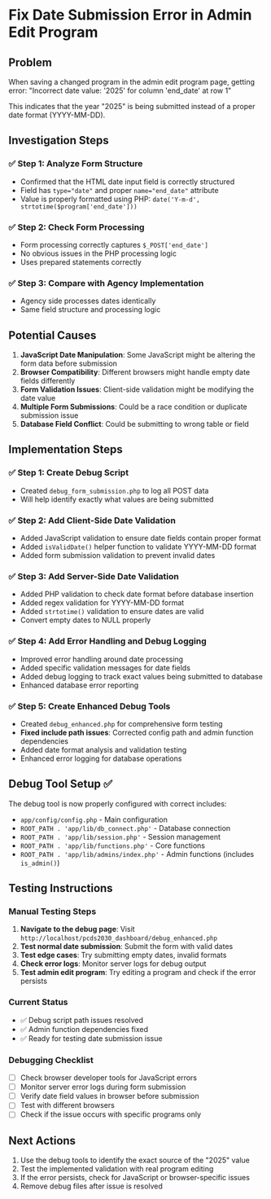 # Fix Date Submission Error in Admin Edit Program

## Problem
When saving a changed program in the admin edit program page, getting error:
"Incorrect date value: '2025' for column 'end_date' at row 1"

This indicates that the year "2025" is being submitted instead of a proper date format (YYYY-MM-DD).

## Investigation Steps

### ✅ Step 1: Analyze Form Structure
- Confirmed that the HTML date input field is correctly structured
- Field has `type="date"` and proper `name="end_date"` attribute
- Value is properly formatted using PHP: `date('Y-m-d', strtotime($program['end_date']))`

### ✅ Step 2: Check Form Processing
- Form processing correctly captures `$_POST['end_date']`
- No obvious issues in the PHP processing logic
- Uses prepared statements correctly

### ✅ Step 3: Compare with Agency Implementation
- Agency side processes dates identically
- Same field structure and processing logic

## Potential Causes

1. **JavaScript Date Manipulation**: Some JavaScript might be altering the form data before submission
2. **Browser Compatibility**: Different browsers might handle empty date fields differently
3. **Form Validation Issues**: Client-side validation might be modifying the date value
4. **Multiple Form Submissions**: Could be a race condition or duplicate submission issue
5. **Database Field Conflict**: Could be submitting to wrong table or field

## Implementation Steps

### ✅ Step 1: Create Debug Script
- Created `debug_form_submission.php` to log all POST data
- Will help identify exactly what values are being submitted

### ✅ Step 2: Add Client-Side Date Validation
- Added JavaScript validation to ensure date fields contain proper format
- Added `isValidDate()` helper function to validate YYYY-MM-DD format
- Added form submission validation to prevent invalid dates

### ✅ Step 3: Add Server-Side Date Validation
- Added PHP validation to check date format before database insertion
- Added regex validation for YYYY-MM-DD format
- Added `strtotime()` validation to ensure dates are valid
- Convert empty dates to NULL properly

### ✅ Step 4: Add Error Handling and Debug Logging
- Improved error handling around date processing
- Added specific validation messages for date fields
- Added debug logging to track exact values being submitted to database
- Enhanced database error reporting

### ✅ Step 5: Create Enhanced Debug Tools
- Created `debug_enhanced.php` for comprehensive form testing
- **Fixed include path issues**: Corrected config path and admin function dependencies
- Added date format analysis and validation testing
- Enhanced error logging for database operations

## Debug Tool Setup ✅
The debug tool is now properly configured with correct includes:
- `app/config/config.php` - Main configuration
- `ROOT_PATH . 'app/lib/db_connect.php'` - Database connection
- `ROOT_PATH . 'app/lib/session.php'` - Session management
- `ROOT_PATH . 'app/lib/functions.php'` - Core functions
- `ROOT_PATH . 'app/lib/admins/index.php'` - Admin functions (includes `is_admin()`)

## Testing Instructions

### Manual Testing Steps
1. **Navigate to the debug page**: Visit `http://localhost/pcds2030_dashboard/debug_enhanced.php`
2. **Test normal date submission**: Submit the form with valid dates
3. **Test edge cases**: Try submitting empty dates, invalid formats
4. **Check error logs**: Monitor server logs for debug output
5. **Test admin edit program**: Try editing a program and check if the error persists

### Current Status
- ✅ Debug script path issues resolved
- ✅ Admin function dependencies fixed
- ✅ Ready for testing date submission issue

### Debugging Checklist
- [ ] Check browser developer tools for JavaScript errors
- [ ] Monitor server error logs during form submission
- [ ] Verify date field values in browser before submission
- [ ] Test with different browsers
- [ ] Check if the issue occurs with specific programs only

## Next Actions
1. Use the debug tools to identify the exact source of the "2025" value
2. Test the implemented validation with real program editing
3. If the error persists, check for JavaScript or browser-specific issues
4. Remove debug files after issue is resolved
